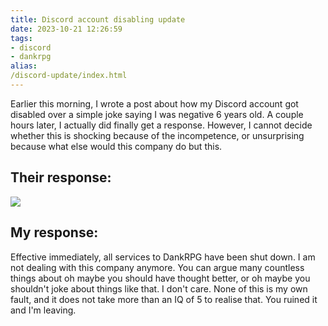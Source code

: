 ```yaml
---
title: Discord account disabling update
date: 2023-10-21 12:26:59
tags:
- discord
- dankrpg
alias:
/discord-update/index.html
---
```


Earlier this morning, I wrote a post about how my Discord account got disabled over a simple joke saying I was negative 6 years old. A couple hours later, I actually did finally get a response. However, I cannot decide whether this is shocking because of the incompetence, or unsurprising because what else would this company do but this.

## Their response:
![](/images/ev3.png)

## My response:
Effective immediately, all services to DankRPG have been shut down. I am not dealing with this company anymore. You can argue many countless things about oh maybe you should have thought better, or oh maybe you shouldn't joke about things like that. I don't care. None of this is my own fault, and it does not take more than an IQ of 5 to realise that. You ruined it and I'm leaving.